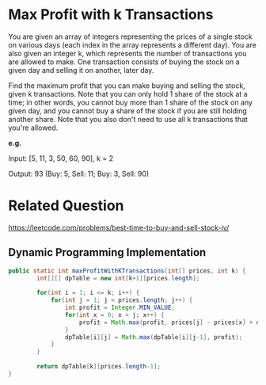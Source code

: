 # Max Profit with k Transactions

You are given an array of integers representing the prices of a single stock on various days (each index in the array represents a different day). You are also given an integer k, which represents the number of transactions you are allowed to make. One transaction consists of buying the stock on a given day and selling it on another, later day. 

Find the maximum profit that you can make buying and selling the stock, given k transactions. Note that you can only hold 1 share of the stock at a time; in other words, you cannot buy more than 1 share of the stock on any given day, and you cannot buy a share of the stock if you are still holding another share. Note that you also don't need to use all k transactions that you're allowed.

**e.g.**

Input: [5, 11, 3, 50, 60, 90], k = 2

Output: 93 (Buy: 5, Sell: 11; Buy: 3, Sell: 90)


# Related Question
https://leetcode.com/problems/best-time-to-buy-and-sell-stock-iv/


## Dynamic Programming Implementation

```java
public static int maxProfitWithKTransactions(int[] prices, int k) {
	    int[][] dpTable = new int[k+1][prices.length];
	    
	    for(int i = 1; i <= k; i++) {
	    	for(int j = 1; j < prices.length; j++) {
	    		int profit = Integer.MIN_VALUE;
	    		for(int x = 0; x < j; x++) {
	    			profit = Math.max(profit, prices[j] - prices[x] + dpTable[i-1][x]) ;
	    		}
	    		dpTable[i][j] = Math.max(dpTable[i][j-1], profit);
	    	}
	    }
	    
	    return dpTable[k][prices.length-1];
}
```
